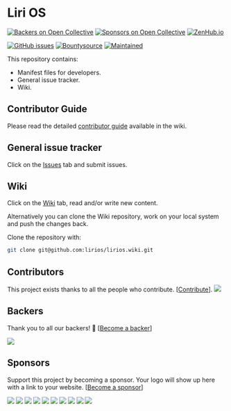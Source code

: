 Liri OS
=======

[![Backers on Open Collective](https://opencollective.com/lirios/backers/badge.svg)](#backers) [![Sponsors on Open Collective](https://opencollective.com/lirios/sponsors/badge.svg)](#sponsors) [![ZenHub.io](https://img.shields.io/badge/supercharged%20by-zenhub.io-blue.svg)](https://zenhub.io)

[![GitHub issues](https://img.shields.io/github/issues/lirios/lirios.svg)](https://github.com/lirios/lirios/issues)
[![Bountysource](https://img.shields.io/bountysource/team/liri/activity.svg)](https://bountysource.com/teams/liri)
[![Maintained](https://img.shields.io/maintenance/yes/2018.svg)](https://github.com/lirios/lirios/commits/master)

This repository contains:

* Manifest files for developers.
* General issue tracker.
* Wiki.

## Contributor Guide

Please read the detailed [contributor guide](https://github.com/lirios/lirios/wiki/Contributor-Guide)
available in the wiki.

## General issue tracker

Click on the [Issues](https://github.com/lirios/lirios/issues) tab
and submit issues.

## Wiki

Click on the [Wiki](https://github.com/lirios/lirios/wiki) tab, read and/or write new content.

Alternatively you can clone the Wiki repository, work on your local system and push the changes back.

Clone the repository with:

```sh
git clone git@github.com:lirios/lirios.wiki.git
```

## Contributors

This project exists thanks to all the people who contribute. [[Contribute](CONTRIBUTING.md)].
<a href="graphs/contributors"><img src="https://opencollective.com/lirios/contributors.svg?width=890&button=false" /></a>


## Backers

Thank you to all our backers! 🙏 [[Become a backer](https://opencollective.com/lirios#backer)]

<a href="https://opencollective.com/lirios#backers" target="_blank"><img src="https://opencollective.com/lirios/backers.svg?width=890"></a>


## Sponsors

Support this project by becoming a sponsor. Your logo will show up here with a link to your website. [[Become a sponsor](https://opencollective.com/lirios#sponsor)]

<a href="https://opencollective.com/lirios/sponsor/0/website" target="_blank"><img src="https://opencollective.com/lirios/sponsor/0/avatar.svg"></a>
<a href="https://opencollective.com/lirios/sponsor/1/website" target="_blank"><img src="https://opencollective.com/lirios/sponsor/1/avatar.svg"></a>
<a href="https://opencollective.com/lirios/sponsor/2/website" target="_blank"><img src="https://opencollective.com/lirios/sponsor/2/avatar.svg"></a>
<a href="https://opencollective.com/lirios/sponsor/3/website" target="_blank"><img src="https://opencollective.com/lirios/sponsor/3/avatar.svg"></a>
<a href="https://opencollective.com/lirios/sponsor/4/website" target="_blank"><img src="https://opencollective.com/lirios/sponsor/4/avatar.svg"></a>
<a href="https://opencollective.com/lirios/sponsor/5/website" target="_blank"><img src="https://opencollective.com/lirios/sponsor/5/avatar.svg"></a>
<a href="https://opencollective.com/lirios/sponsor/6/website" target="_blank"><img src="https://opencollective.com/lirios/sponsor/6/avatar.svg"></a>
<a href="https://opencollective.com/lirios/sponsor/7/website" target="_blank"><img src="https://opencollective.com/lirios/sponsor/7/avatar.svg"></a>
<a href="https://opencollective.com/lirios/sponsor/8/website" target="_blank"><img src="https://opencollective.com/lirios/sponsor/8/avatar.svg"></a>
<a href="https://opencollective.com/lirios/sponsor/9/website" target="_blank"><img src="https://opencollective.com/lirios/sponsor/9/avatar.svg"></a>


